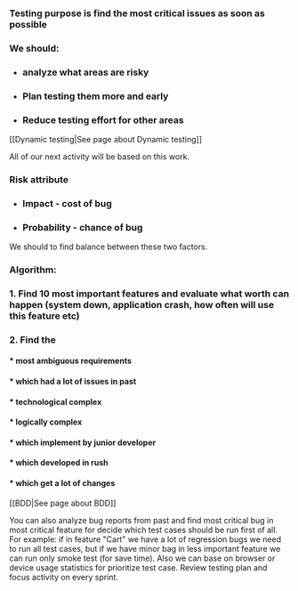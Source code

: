 ### Testing purpose is find the most critical issues as soon as possible ###

### We should:
* ### analyze what areas are risky
* ### Plan testing them more and early
* ### Reduce testing effort for other areas
	
[[Dynamic testing|See page about Dynamic testing]]

All of our next activity will be based on this work.

### Risk attribute ###
* ### Impact - cost of bug
* ### Probability - chance of bug

We should to find balance between these two factors.

### Algorithm:
### 1. Find 10 most important features and evaluate what worth can happen (system down, application crash, how often will use this feature etc)
### 2. Find the 
#### * most ambiguous requirements
#### * which had a lot of issues in past
#### * technological complex
#### * logically complex
#### * which implement by junior developer
#### * which developed in rush
#### * which get a lot of changes

[[BDD|See page about BDD]]

You can also analyze bug reports from past and find most critical bug in most critical feature for decide which test cases should be run first of all. For example: if in feature "Cart" we have a lot of regression bugs we need to run all test cases, but if we have minor bag in less important feature we can run only smoke test (for save time).
Also we can base on browser or device usage statistics for prioritize test case.
Review testing plan and focus activity on every sprint.
